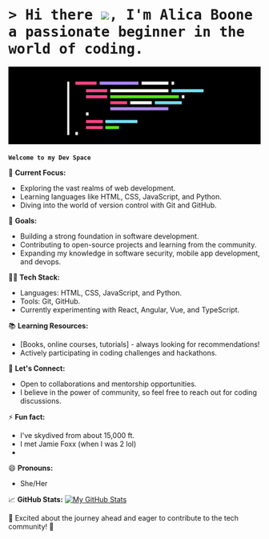 # <samp>&gt; Hi there <img src="https://media.giphy.com/media/hvRJCLFzcasrR4ia7z/giphy.gif" width="25">, I'm Alica Boone a passionate beginner in the world of coding. </samp> 
<!--<a href="add portfolio link around name"> </a> -->

<div align="center"><img src="banner.png"></div>

**`Welcome to my Dev Space`** 

🚀 **Current Focus:**
- Exploring the vast realms of web development.
- Learning languages like HTML, CSS, JavaScript, and Python.
- Diving into the world of version control with Git and GitHub.

🌱 **Goals:**
- Building a strong foundation in software development.
- Contributing to open-source projects and learning from the community.
- Expanding my knowledge in software security, mobile app development, and devops.

👨‍💻 **Tech Stack:**
- Languages: HTML, CSS, JavaScript, and Python.
- Tools: Git, GitHub.
- Currently experimenting with React, Angular, Vue, and TypeScript.

📚 **Learning Resources:**
- [Books, online courses, tutorials] - always looking for recommendations!
- Actively participating in coding challenges and hackathons.

💬 **Let's Connect:**
- Open to collaborations and mentorship opportunities.
- I believe in the power of community, so feel free to reach out for coding discussions.

⚡ **Fun fact:**
- I've skydived from about 15,000 ft.
- I met Jamie Foxx (when I was 2 lol)
- 

😄 **Pronouns:**
- She/Her

📈 **GitHub Stats:**
[![My GitHub Stats](https://github-readme-stats.vercel.app/api?username=lici0nt3ch&show_icons=true&theme=radical)](https://github.com/lici0nt3ch)

🌟 Excited about the journey ahead and eager to contribute to the tech community! 🚀


<!--
**Lici0nT3ch/Lici0nT3ch** is a ✨ _special_ ✨ repository because its `README.md` (this file) appears on your GitHub profile.

Here are some ideas to get you started:

- 🔭 I’m currently working on ...
- 🌱 I’m currently learning ...
- 👯 I’m looking to collaborate on ...
- 🤔 I’m looking for help with ...
- 💬 Ask me about ...
- 📫 How to reach me: ...
- 😄 Pronouns: ...
- ⚡ Fun fact: ...
-->
